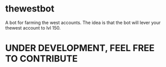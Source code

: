 # thewestbot
A bot for farming the west accounts.
The idea is that the bot will lever your thewest account to lvl 150.

# UNDER DEVELOPMENT, FEEL FREE TO CONTRIBUTE
